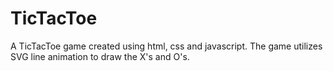 TicTacToe
=========

A TicTacToe game created using html, css and javascript.
The game utilizes SVG line animation to draw the X's and O's.

